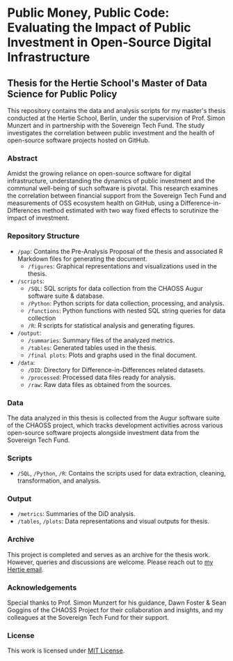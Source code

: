 
# Public Money, Public Code: Evaluating the Impact of Public Investment in Open-Source Digital Infrastructure

## Thesis for the Hertie School's Master of Data Science for Public Policy

This repository contains the data and analysis scripts for my master's thesis conducted at the Hertie School, Berlin, under the supervision of Prof. Simon Munzert and in partnership with the Sovereign Tech Fund. The study investigates the correlation between public investment and the health of open-source software projects hosted on GitHub.

### Abstract

Amidst the growing reliance on open-source software for digital infrastructure, understanding the dynamics of public investment and the communal well-being of such software is pivotal. This research examines the correlation between financial support from the Sovereign Tech Fund and measurements of OSS ecosystem health on GitHub, using a Difference-in-Differences method estimated with two way fixed effects to scrutinize the impact of investment.

### Repository Structure

- `/pap`: Contains the Pre-Analysis Proposal of the thesis and associated R Markdown files for generating the document.
  - `/figures`: Graphical representations and visualizations used in the thesis.
- `/scripts`: 
  - `/SQL`: SQL scripts for data collection from the CHAOSS Augur software suite & database.
  - `/Python`: Python scripts for data collection, processing, and analysis.
  - `/functions`: Python functions with nested SQL string queries for data collection
  - `/R`: R scripts for statistical analysis and generating figures.
- `/output`: 
  - `/summaries`: Summary files of the analyzed metrics.
  - `/tables`: Generated tables used in the thesis.
  - `/final plots`: Plots and graphs used in the final document.
- `/data`: 
  - `/DID`: Directory for Difference-in-Differences related datasets.
  - `/processed`: Processed data files ready for analysis.
  - `/raw`: Raw data files as obtained from the sources.

### Data

The data analyzed in this thesis is collected from the Augur software suite of the CHAOSS project, which tracks development activities across various open-source software projects alongside investment data from the Sovereign Tech Fund.

### Scripts

- `/SQL`, `/Python`, `/R`: Contains the scripts used for data extraction, cleaning, transformation, and analysis.

### Output

- `/metrics`: Summaries of the DiD analysis.
- `/tables`, `/plots`: Data representations and visual outputs for thesis.

### Archive

This project is completed and serves as an archive for the thesis work. However, queries and discussions are welcome. Please reach out to [my Hertie email](mailto:22924@students.hertie-school.org).

### Acknowledgements

Special thanks to Prof. Simon Munzert for his guidance, Dawn Foster & Sean Goggins of the CHAOSS Project for their collaboration and insights, and my colleagues at the Sovereign Tech Fund for their support.

### License

This work is licensed under [MIT License](LICENSE.MIT).

